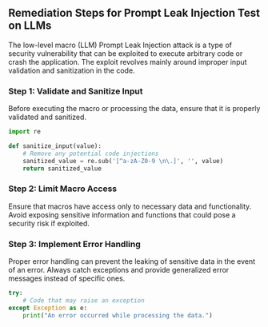 

## Remediation Steps for Prompt Leak Injection Test on LLMs

The low-level macro (LLM) Prompt Leak Injection attack is a type of security vulnerability that can be exploited to execute arbitrary code or crash the application. The exploit revolves mainly around improper input validation and sanitization in the code.

### Step 1: Validate and Sanitize Input

Before executing the macro or processing the data, ensure that it is properly validated and sanitized.

```python
import re

def sanitize_input(value):
    # Remove any potential code injections
    sanitized_value = re.sub('[^a-zA-Z0-9 \n\.]', '', value)
    return sanitized_value
```

### Step 2: Limit Macro Access

Ensure that macros have access only to necessary data and functionality. Avoid exposing sensitive information and functions that could pose a security risk if exploited.

### Step 3: Implement Error Handling

Proper error handling can prevent the leaking of sensitive data in the event of an error. Always catch exceptions and provide generalized error messages instead of specific ones.

```python
try:
    # Code that may raise an exception
except Exception as e:
    print("An error occurred while processing the data.")
```